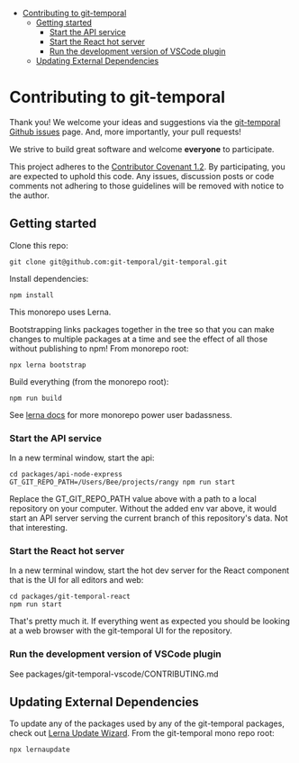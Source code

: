 <!-- START doctoc generated TOC please keep comment here to allow auto update -->
<!-- DON'T EDIT THIS SECTION, INSTEAD RE-RUN doctoc TO UPDATE -->

- [Contributing to git-temporal](#contributing-to-git-temporal)
  - [Getting started](#getting-started)
    - [Start the API service](#start-the-api-service)
    - [Start the React hot server](#start-the-react-hot-server)
    - [Run the development version of VSCode plugin](#run-the-development-version-of-vscode-plugin)
  - [Updating External Dependencies](#updating-external-dependencies)

<!-- END doctoc generated TOC please keep comment here to allow auto update -->

# Contributing to git-temporal

Thank you! We welcome your ideas and suggestions via the [git-temporal Github issues](https://github.com/git-temporal/git-temporal/issues) page. And, more importantly, your pull requests!

We strive to build great software and welcome **everyone** to participate.

This project adheres to the [Contributor Covenant 1.2](http://contributor-covenant.org/version/1/2/0). By participating, you are expected to uphold this code. Any issues, discussion posts or code comments not adhering to those guidelines will be removed with notice to the author.

## Getting started

Clone this repo:

```
git clone git@github.com:git-temporal/git-temporal.git
```

Install dependencies:

```
npm install
```

This monorepo uses Lerna.

Bootstrapping links packages together in the tree so that you can make changes to multiple packages at a time and see the effect of all those without publishing to npm! From monorepo root:

```
npx lerna bootstrap
```

Build everything (from the monorepo root):

```
npm run build
```

See [lerna docs](https://github.com/lerna/lerna/blob/master/README.md) for more monorepo power user badassness.

### Start the API service

In a new terminal window, start the api:

```
cd packages/api-node-express
GT_GIT_REPO_PATH=/Users/Bee/projects/rangy npm run start
```

Replace the GT_GIT_REPO_PATH value above with a path to a local repository on your computer. Without the added env var above, it would start an API server serving the current branch of this repository's data. Not that interesting.

### Start the React hot server

In a new terminal window, start the hot dev server for the React component that is the UI for all editors and web:

```
cd packages/git-temporal-react
npm run start
```

That's pretty much it. If everything went as expected you should be looking at a web browser with the git-temporal UI for the repository.

### Run the development version of VSCode plugin

See packages/git-temporal-vscode/CONTRIBUTING.md

## Updating External Dependencies

To update any of the packages used by any of the git-temporal packages, check out [Lerna Update Wizard](https://github.com/Anifacted/lerna-update-wizard/blob/master/README.md). From the git-temporal mono repo root:

```
npx lernaupdate
```

```

```

```

```
